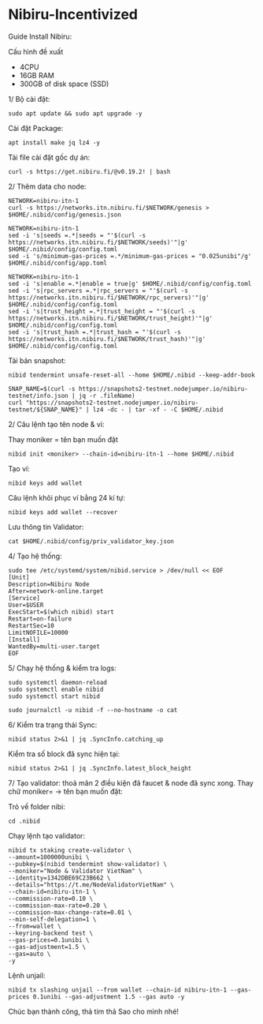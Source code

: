 # Nibiru-Incentivized

Guide Install Nibiru:

Cấu hình đề xuất
* 4CPU
* 16GB RAM
* 300GB of disk space (SSD)

1/ Bộ cài đặt:

    sudo apt update && sudo apt upgrade -y
    
Cài đặt Package:

    apt install make jq lz4 -y
    
Tải file cài đặt gốc dự án:

    curl -s https://get.nibiru.fi/@v0.19.2! | bash
    
2/ Thêm data cho node:

    NETWORK=nibiru-itn-1
    curl -s https://networks.itn.nibiru.fi/$NETWORK/genesis > $HOME/.nibid/config/genesis.json
    
    NETWORK=nibiru-itn-1
    sed -i 's|seeds =.*|seeds = "'$(curl -s https://networks.itn.nibiru.fi/$NETWORK/seeds)'"|g' $HOME/.nibid/config/config.toml
    sed -i 's/minimum-gas-prices =.*/minimum-gas-prices = "0.025unibi"/g' $HOME/.nibid/config/app.toml
    
    NETWORK=nibiru-itn-1
    sed -i 's|enable =.*|enable = true|g' $HOME/.nibid/config/config.toml
    sed -i 's|rpc_servers =.*|rpc_servers = "'$(curl -s https://networks.itn.nibiru.fi/$NETWORK/rpc_servers)'"|g' $HOME/.nibid/config/config.toml
    sed -i 's|trust_height =.*|trust_height = "'$(curl -s https://networks.itn.nibiru.fi/$NETWORK/trust_height)'"|g' $HOME/.nibid/config/config.toml
    sed -i 's|trust_hash =.*|trust_hash = "'$(curl -s https://networks.itn.nibiru.fi/$NETWORK/trust_hash)'"|g' $HOME/.nibid/config/config.toml
    
Tải bản snapshot:

    nibid tendermint unsafe-reset-all --home $HOME/.nibid --keep-addr-book
    
    SNAP_NAME=$(curl -s https://snapshots2-testnet.nodejumper.io/nibiru-testnet/info.json | jq -r .fileName)
    curl "https://snapshots2-testnet.nodejumper.io/nibiru-testnet/${SNAP_NAME}" | lz4 -dc - | tar -xf - -C $HOME/.nibid
    
2/ Câu lệnh tạo tên node & ví:

Thay moniker = tên bạn muốn đặt

    nibid init <moniker> --chain-id=nibiru-itn-1 --home $HOME/.nibid
    
Tạo ví:

    nibid keys add wallet
    
 Câu lệnh khôi phục ví bằng 24 kí tự: 
 
    nibid keys add wallet --recover

Lưu thông tin Validator:

    cat $HOME/.nibid/config/priv_validator_key.json
    
4/ Tạo hệ thống:

    sudo tee /etc/systemd/system/nibid.service > /dev/null << EOF
    [Unit]
    Description=Nibiru Node
    After=network-online.target
    [Service]
    User=$USER
    ExecStart=$(which nibid) start
    Restart=on-failure
    RestartSec=10
    LimitNOFILE=10000
    [Install]
    WantedBy=multi-user.target
    EOF
    
    
5/ Chạy hệ thống & kiểm tra logs:

    sudo systemctl daemon-reload
    sudo systemctl enable nibid
    sudo systemctl start nibid

    sudo journalctl -u nibid -f --no-hostname -o cat
    
6/ Kiểm tra trạng thái Sync:

    nibid status 2>&1 | jq .SyncInfo.catching_up
    
 Kiểm tra số block đã sync hiện tại:
    
    nibid status 2>&1 | jq .SyncInfo.latest_block_height
    
7/ Tạo validator: thoả mãn 2 điều kiện đã faucet & node đã sync xong. Thay chữ moniker= -> tên bạn muốn đặt:

Trỏ về folder nibi:

    cd .nibid

Chạy lệnh tạo validator:

    nibid tx staking create-validator \
    --amount=1000000unibi \
    --pubkey=$(nibid tendermint show-validator) \
    --moniker="Node & Validator VietNam" \
    --identity=1342DBE69C23B662 \
    --details="https://t.me/NodeValidatorVietNam" \
    --chain-id=nibiru-itn-1 \
    --commission-rate=0.10 \
    --commission-max-rate=0.20 \
    --commission-max-change-rate=0.01 \
    --min-self-delegation=1 \
    --from=wallet \
    --keyring-backend test \
    --gas-prices=0.1unibi \
    --gas-adjustment=1.5 \
    --gas=auto \
    -y
    
 Lệnh unjail:
 
    nibid tx slashing unjail --from wallet --chain-id nibiru-itn-1 --gas-prices 0.1unibi --gas-adjustment 1.5 --gas auto -y 
 
  Chúc bạn thành công, thả tim thả Sao cho mình nhé!
    
